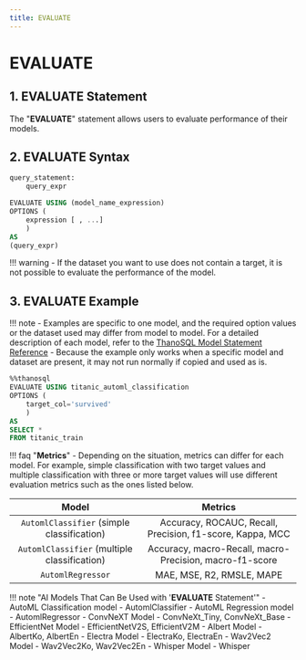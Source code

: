 ```yaml
---
title: EVALUATE
---
```


# __EVALUATE__

## __1. EVALUATE Statement__

The "__EVALUATE__" statement allows users to evaluate performance of their models.

## __2. EVALUATE Syntax__ 

```sql
query_statement:
    query_expr

EVALUATE USING (model_name_expression)
OPTIONS (
    expression [ , ...]
    )
AS
(query_expr)
```

!!! warning
    - If the dataset you want to use does not contain a target, it is not possible to evaluate the performance of the model.

## __3. EVALUATE Example__

!!! note
    - Examples are specific to one model, and the required option values ​​or the dataset used may differ from model to model. For a detailed description of each model, refer to the [ThanoSQL Model Statement Reference](/en/how-to_guides/reference/#thanosql-model-statement-reference)
    - Because the example only works when a specific model and dataset are present, it may not run normally if copied and used as is.

```sql
%%thanosql 
EVALUATE USING titanic_automl_classification 
OPTIONS (
    target_col='survived'
    )
AS
SELECT *
FROM titanic_train
```

!!! faq "__Metrics__"
    - Depending on the situation, metrics can differ for each model. For example, simple classification with two target values and multiple classification with three or more target values will use different evaluation metrics such as the ones listed below.


| Model      | Metrics                     |
| :-----------: | :-----------------------------------------------: |
| `AutomlClassifier` (simple classification) | Accuracy, ROCAUC, Recall, Precision, f1-score, Kappa, MCC  |
| `AutomlClassifier` (multiple classification)       | Accuracy, macro-Recall, macro-Precision, macro-f1-score|
| `AutomlRegressor`    | MAE, MSE, R2, RMSLE, MAPE|


!!! note "AI Models That Can Be Used with '__EVALUATE__ Statement'"
    - AutoML Classification model - AutomlClassifier
    - AutoML Regression model - AutomlRegressor
    - ConvNeXT Model - ConvNeXt_Tiny, ConvNeXt_Base
    - EfficientNet Model - EfficientNetV2S, EfficientV2M
    - Albert Model - AlbertKo, AlbertEn
    - Electra Model - ElectraKo, ElectraEn
    - Wav2Vec2 Model - Wav2Vec2Ko, Wav2Vec2En
    - Whisper Model - Whisper